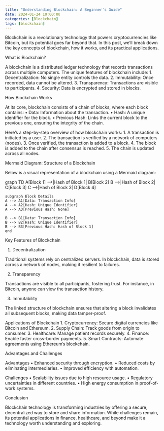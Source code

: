 ```yaml
---
title: "Understanding Blockchain: A Beginner’s Guide"
date: 2024-01-24 10:00:00
categories: [Blockchain]
tags: [blockchain]
---
```



Blockchain is a revolutionary technology that powers cryptocurrencies like Bitcoin, but its potential goes far beyond that. In this post, we’ll break down the key concepts of blockchain, how it works, and its practical applications.

What is Blockchain?

A blockchain is a distributed ledger technology that records transactions across multiple computers. The unique features of blockchain include:
	1.	Decentralization: No single entity controls the data.
	2.	Immutability: Once recorded, data cannot be altered.
	3.	Transparency: Transactions are visible to participants.
	4.	Security: Data is encrypted and stored in blocks.

How Blockchain Works

At its core, blockchain consists of a chain of blocks, where each block contains:
	•	Data: Information about the transaction.
	•	Hash: A unique identifier for the block.
	•	Previous Hash: Links the current block to the previous one, ensuring the integrity of the chain.

Here’s a step-by-step overview of how blockchain works:
	1.	A transaction is initiated by a user.
	2.	The transaction is verified by a network of computers (nodes).
	3.	Once verified, the transaction is added to a block.
	4.	The block is added to the chain after consensus is reached.
	5.	The chain is updated across all nodes.

Mermaid Diagram: Structure of a Blockchain

Below is a visual representation of a blockchain using a Mermaid diagram:

graph TD
    A[Block 1] -->|Hash of Block 1| B[Block 2]
    B -->|Hash of Block 2| C[Block 3]
    C -->|Hash of Block 3| D[Block 4]

    subgraph Block Details
    A --> A1[Data: Transaction Info]
    A --> A2[Hash: Unique Identifier]
    A --> A3[Previous Hash: None]

    B --> B1[Data: Transaction Info]
    B --> B2[Hash: Unique Identifier]
    B --> B3[Previous Hash: Hash of Block 1]
    end

Key Features of Blockchain

1. Decentralization

Traditional systems rely on centralized servers. In blockchain, data is stored across a network of nodes, making it resilient to failures.

2. Transparency

Transactions are visible to all participants, fostering trust. For instance, in Bitcoin, anyone can view the transaction history.

3. Immutability

The linked structure of blockchain ensures that altering a block invalidates all subsequent blocks, making data tamper-proof.

Applications of Blockchain
	1.	Cryptocurrency: Secure digital currencies like Bitcoin and Ethereum.
	2.	Supply Chain: Track goods from origin to consumer.
	3.	Healthcare: Manage patient records securely.
	4.	Finance: Enable faster cross-border payments.
	5.	Smart Contracts: Automate agreements using Ethereum’s blockchain.

Advantages and Challenges

Advantages
	•	Enhanced security through encryption.
	•	Reduced costs by eliminating intermediaries.
	•	Improved efficiency with automation.

Challenges
	•	Scalability issues due to high resource usage.
	•	Regulatory uncertainties in different countries.
	•	High energy consumption in proof-of-work systems.

Conclusion

Blockchain technology is transforming industries by offering a secure, decentralized way to store and share information. While challenges remain, its potential applications in finance, healthcare, and beyond make it a technology worth understanding and exploring.

